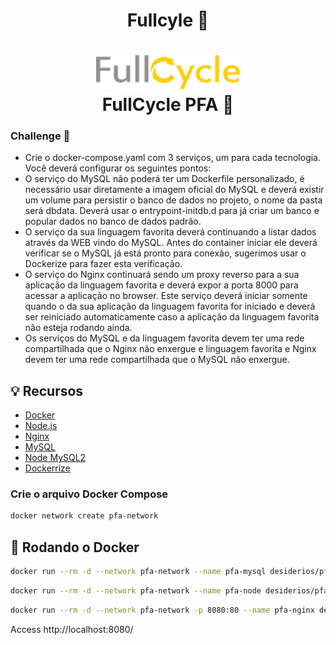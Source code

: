 # <p align="center">Fullcyle :rocket:  </p>

<h1 align="center">
    <img alt="FullCycle" src="./public/assets/logo.png" width="231px" /><br>
    <b>FullCycle PFA</b> 💈
</h1>


### Challenge :triangular_flag_on_post:

- Crie o docker-compose.yaml com 3 serviços, um para cada tecnologia. Você deverá configurar os seguintes pontos:
- O serviço do MySQL não poderá ter um Dockerfile personalizado, é necessário usar diretamente a imagem oficial do MySQL e deverá existir um volume para persistir o banco de dados no projeto, o nome da pasta será dbdata. Deverá usar o entrypoint-initdb.d para já criar um banco e popular dados no banco de dados padrão.
-  O serviço da sua linguagem favorita deverá continuando a listar dados através da WEB vindo do MySQL. Antes do container iniciar ele deverá verificar se o MySQL já está pronto para conexão, sugerimos usar o Dockerize para fazer esta verificação.
- O serviço do Nginx continuará sendo um proxy reverso para a sua aplicação da linguagem favorita e deverá expor a porta 8000 para acessar a aplicação no browser. Este serviço deverá iniciar somente quando o da sua aplicação da linguagem favorita for iniciado e deverá ser reiniciado automaticamente caso a aplicação da linguagem favorita não esteja rodando ainda.
- Os serviços do MySQL e da linguagem favorita devem ter uma rede compartilhada que o Nginx não enxergue e linguagem favorita e Nginx devem ter uma rede compartilhada que o MySQL não enxergue.


## :bulb: Recursos

-   [Docker](https://www.docker.com/)
-   [Node.js](https://nodejs.org/en/)
-   [Nginx](https://www.nginx.com/)
-   [MySQL](https://www.mysql.com/)
-   [Node MySQL2](https://www.npmjs.com/package/mysql2)
-   [Dockerrize](https://github.com/jwilder/dockerize)





### Crie o arquivo Docker Compose

```sh
docker network create pfa-network
```

## :pushpin: Rodando o Docker 


```sh
docker run --rm -d --network pfa-network --name pfa-mysql desiderios/pfa-mysql
```

```sh
docker run --rm -d --network pfa-network --name pfa-node desiderios/pfa-node
```

```sh
docker run --rm -d --network pfa-network -p 8080:80 --name pfa-nginx desiderios/pfa-nginx
```

Access http://localhost:8080/



